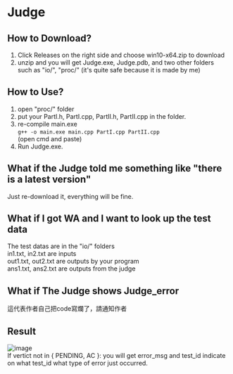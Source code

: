 Judge
===

How to Download?
---
1. Click Releases on the right side and choose win10-x64.zip to download
2. unzip and you will get Judge.exe, Judge.pdb, and two other folders such as "io/", "proc/" (it's quite safe because it is made by me)

How to Use?
---
1. open "proc/" folder
2. put your PartI.h, PartI.cpp, PartII.h, PartII.cpp in the folder.
3. re-compile main.exe \
    ```g++ -o main.exe main.cpp PartI.cpp PartII.cpp``` \
    (open cmd and paste)
4. Run Judge.exe.

What if the Judge told me something like "there is a latest version"
---
Just re-download it, everything will be fine.

What if I got WA and I want to look up the test data
---
The test datas are in the "io/" folders \
in1.txt, in2.txt are inputs \
out1.txt, out2.txt are outputs by your program \
ans1.txt, ans2.txt are outputs from the judge

What if The Judge shows Judge_error
---
這代表作者自己把code寫爛了，請通知作者

Result
---
![image](https://user-images.githubusercontent.com/51773435/171774210-65e68feb-1a4a-4e10-b4e2-b657e319d962.png) \
If vertict not in { PENDING, AC }:
    you will get error_msg and test_id indicate on what test_id what type of error just occurred.
